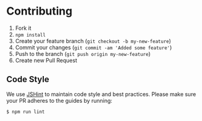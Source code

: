 # Contributing

1. Fork it
2. ```npm install```
3. Create your feature branch (``` git checkout -b my-new-feature ```)
4. Commit your changes (``` git commit -am 'Added some feature' ```)
5. Push to the branch (``` git push origin my-new-feature ```)
6. Create new Pull Request

## Code Style

We use [JSHint](http://jshint.com/docs/) to maintain code style and best practices. Please make sure your PR adheres to the guides by running:

```
$ npm run lint
```
